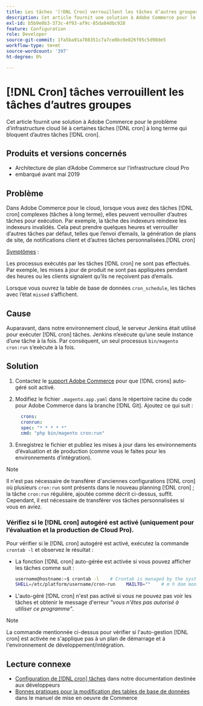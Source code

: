 ```yaml
---
title: Les tâches '[!DNL Cron] verrouillent les tâches d’autres groupes'
description: Cet article fournit une solution à Adobe Commerce pour le problème d’infrastructure cloud lié à certaines tâches  [!DNL cron] à long terme qui bloquent d’autres tâches [!DNL cron] .
exl-id: b5b9e8b3-373c-4f93-af9c-85da84dbc928
feature: Configuration
role: Developer
source-git-commit: 1fa5ba91a788351c7a7ce8bc0e826f05c5d98de5
workflow-type: tm+mt
source-wordcount: '397'
ht-degree: 0%

---
```


# [!DNL Cron] tâches verrouillent les tâches d’autres groupes

Cet article fournit une solution à Adobe Commerce pour le problème d’infrastructure cloud lié à certaines tâches [!DNL cron] à long terme qui bloquent d’autres tâches [!DNL cron].

## Produits et versions concernés

* Architecture de plan d’Adobe Commerce sur l’infrastructure cloud Pro
* embarqué avant mai 2019

## Problème

Dans Adobe Commerce pour le cloud, lorsque vous avez des tâches [!DNL cron] complexes (tâches à long terme), elles peuvent verrouiller d’autres tâches pour exécution. Par exemple, la tâche des indexeurs reindexe les indexeurs invalidés. Cela peut prendre quelques heures et verrouiller d’autres tâches par défaut, telles que l’envoi d’emails, la génération de plans de site, de notifications client et d’autres tâches personnalisées.[!DNL cron]

<u>Symptômes</u> :

Les processus exécutés par les tâches [!DNL cron] ne sont pas effectués. Par exemple, les mises à jour de produit ne sont pas appliquées pendant des heures ou les clients signalent qu’ils ne reçoivent pas d’emails.

Lorsque vous ouvrez la table de base de données `cron_schedule`, les tâches avec l’état `missed` s’affichent.

## Cause

Auparavant, dans notre environnement cloud, le serveur Jenkins était utilisé pour exécuter [!DNL cron] tâches. Jenkins n’exécute qu’une seule instance d’une tâche à la fois. Par conséquent, un seul processus `bin/magento cron:run` s’exécute à la fois.

## Solution

1. Contactez le [support Adobe Commerce](/help/help-center-guide/help-center/magento-help-center-user-guide.md#submit-ticket) pour que [!DNL crons] auto-géré soit activé.
1. Modifiez le fichier `.magento.app.yaml` dans le répertoire racine du code pour Adobe Commerce dans la branche [!DNL Git]. Ajoutez ce qui suit :

   ```yaml
     crons:
     cronrun:
     spec: "* * * * *"
     cmd: "php bin/magento cron:run"
   ```

1. Enregistrez le fichier et publiez les mises à jour dans les environnements d’évaluation et de production (comme vous le faites pour les environnements d’intégration).

>[!NOTE]
>
>Il n&#39;est pas nécessaire de transférer d&#39;anciennes configurations [!DNL cron] où plusieurs `cron:run` sont présents dans le nouveau planning [!DNL cron] ; la tâche `cron:run` régulière, ajoutée comme décrit ci-dessus, suffit. Cependant, il est nécessaire de transférer vos tâches personnalisées si vous en aviez.

### Vérifiez si le [!DNL cron] autogéré est activé (uniquement pour l’évaluation et la production de Cloud Pro).

Pour vérifier si le [!DNL cron] autogéré est activé, exécutez la commande `crontab -l` et observez le résultat :

* La fonction [!DNL cron] auto-gérée est activée si vous pouvez afficher les tâches comme suit :

  ```bash
  username@hostname:~$ crontab -l    # Crontab is managed by the system, attempts to edit it directly will fail.
  SHELL=/etc/platform/username/cron-run    MAILTO=""    # m h dom mon dow job_name    * * * * * cronrun
  ```

* L&#39;auto-géré [!DNL cron] n&#39;est pas activé si vous ne pouvez pas voir les tâches et obtenir le message d&#39;erreur *&quot;vous n&#39;êtes pas autorisé à utiliser ce programme&quot;*.

>[!NOTE]
>
>La commande mentionnée ci-dessus pour vérifier si l&#39;auto-gestion [!DNL cron] est activée ne s&#39;applique pas à un plan de démarrage et à l&#39;environnement de développement/intégration.

## Lecture connexe

* [Configuration de [!DNL cron] tâches](https://experienceleague.adobe.com/fr/docs/commerce-operations/configuration-guide/cli/configure-cron-jobs) dans notre documentation destinée aux développeurs
* [&#x200B; Bonnes pratiques pour la modification des tables de base de données](https://experienceleague.adobe.com/fr/docs/commerce-operations/implementation-playbook/best-practices/development/modifying-core-and-third-party-tables#why-adobe-recommends-avoiding-modifications) dans le manuel de mise en oeuvre de Commerce
